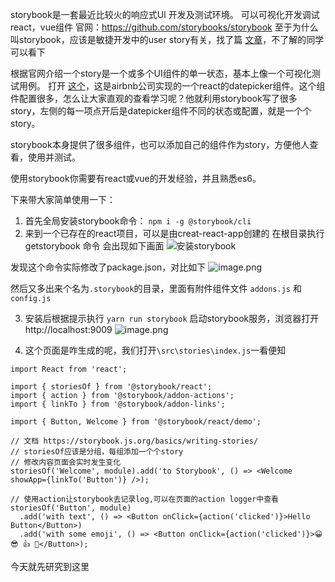 storybook是一套最近比较火的响应式UI 开发及测试环境。
可以可视化开发调试react，vue组件
官网：https://github.com/storybooks/storybook
至于为什么叫storybook，应该是敏捷开发中的user story有关，找了篇 [文章](https://www.cnblogs.com/henryhappier/archive/2011/02/23/1962617.html)，不了解的同学可以看下

根据官网介绍一个story是一个或多个UI组件的单一状态，基本上像一个可视化测试用例。
打开 [这个](http://airbnb.io/react-dates)，这是airbnb公司实现的一个react的datepicker组件。这个组件配置很多，怎么让大家直观的查看学习呢？他就利用storybook写了很多story，左侧的每一项点开后是datepicker组件不同的状态或配置，就是一个个story。

storybook本身提供了很多组件，也可以添加自己的组件作为story，方便他人查看，使用并测试。

使用storybook你需要有react或vue的开发经验，并且熟悉es6。

下来带大家简单使用一下：
1. 首先全局安装storybook命令：
`npm i -g @storybook/cli`
2. 来到一个已存在的react项目，可以是由creat-react-app创建的
在根目录执行 getstorybook 命令
会出现如下画面
![安装storybook](http://upload-images.jianshu.io/upload_images/71414-127db4f08f7bf556.png?imageMogr2/auto-orient/strip%7CimageView2/2/w/1240)

发现这个命令实际修改了package.json，对比如下
![image.png](http://upload-images.jianshu.io/upload_images/71414-9ff7bf4290c954c7.png?imageMogr2/auto-orient/strip%7CimageView2/2/w/1240)

然后又多出来个名为`.storybook`的目录，里面有附件组件文件 `addons.js` 和 `config.js`

3. 安装后根据提示执行 `yarn run storybook` 启动storybook服务，浏览器打开 http://localhost:9009
![image.png](http://upload-images.jianshu.io/upload_images/71414-d7e860d0ab76d9e7.png?imageMogr2/auto-orient/strip%7CimageView2/2/w/1240)

4. 这个页面是咋生成的呢，我们打开`\src\stories\index.js`一看便知
```
import React from 'react';

import { storiesOf } from '@storybook/react';
import { action } from '@storybook/addon-actions';
import { linkTo } from '@storybook/addon-links';

import { Button, Welcome } from '@storybook/react/demo';

// 文档 https://storybook.js.org/basics/writing-stories/
// storiesOf应该是分组，每组添加一个个story
// 修改内容页面会实时发生变化
storiesOf('Welcome', module).add('to Storybook', () => <Welcome showApp={linkTo('Button')} />);

// 使用action让storybook去记录log,可以在页面的action logger中查看
storiesOf('Button', module)
  .add('with text', () => <Button onClick={action('clicked')}>Hello Button</Button>)
  .add('with some emoji', () => <Button onClick={action('clicked')}>😀 😎 👍 💯</Button>);
```

今天就先研究到这里
